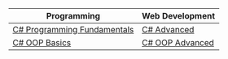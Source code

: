 <table>
<thead>
<tr>
<th>Programming</th>
<th>Web Development</th>
</tr>
</thead>
<tbody>
<tr>
<td><a href="https://github.com/Aleksandrov91/SoftUni/tree/master/Programming%20Fundamentals">C# Programming Fundamentals</a></td>
<td><a href="https://github.com/Aleksandrov91/SoftUni/tree/master/C%23%20Advanced">C# Advanced</a></td>
</tr>
<tr>
<td><a href="https://github.com/Aleksandrov91/SoftUni/tree/master/C%23%20OOP%20Basics">C# OOP Basics</a></td>
<td><a href="https://github.com/Aleksandrov91/SoftUni/tree/master/C%23%20OOP%20Advanced">C# OOP Advanced</a></td>
</tr>
</tbody>
</table>

